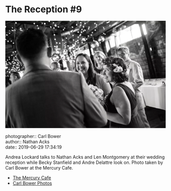# The Reception #9

![Andrea Lockard talks to Nathan Acks and Len Montgomery](assets/2019-06-29-set-3-the-reception-09.webp)

photographer:: Carl Bower  
author:: Nathan Acks  
date:: 2019-06-29 17:34:19

Andrea Lockard talks to Nathan Acks and Len Montgomery at their wedding reception while Becky Stanfield and Andre Delattre look on. Photo taken by Carl Bower at the Mercury Cafe.

* [The Mercury Cafe](http://mercurycafe.com)
* [Carl Bower Photos](https://carlbowerphotos.com)
